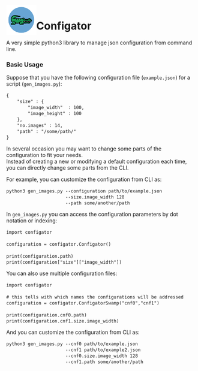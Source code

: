 
<img align="left" width="80px" src="https://raw.githubusercontent.com/f14-bertolotti/Configator/main/icon/icon-512px.png" />


# Configator

A very simple python3 library to manage json configuration from command line. 

### Basic Usage

Suppose that you have the following configuration file (`example.json`) for a script (`gen_images.py`):
```
{
    "size" : {
        "image_width"  : 100,
        "image_height" : 100
    },
    "no.images" : 14,
    "path" : "/some/path/"
}
```

In several occasion you may want to change some parts of the configuration to fit your needs.  
Instead of creating a new or modifying a default configuration each time,  
you can directly change some parts from the CLI.

For example, you can customize the configuration from CLI as:

```
python3 gen_images.py --configuration path/to/example.json 
                      --size.image_width 128
                      --path some/another/path
```

In `gen_images.py` you can access the configuration parameters by dot notation or indexing:


```
import configator

configuration = configator.Configator()

print(configuration.path)
print(configuration["size"]["image_width"])
```

You can also use multiple configuration files:

```
import configator

# this tells with which names the configurations will be addressed
configuration = configator.ConfigatorSwamp("cnf0","cnf1")

print(configuration.cnf0.path)
print(configuration.cnf1.size.image_width)
```

And you can customize the configuration from CLI as:
```
python3 gen_images.py --cnf0 path/to/example.json 
                      --cnf1 path/to/example2.json
                      --cnf0.size.image_width 128
                      --cnf1.path some/another/path
```


